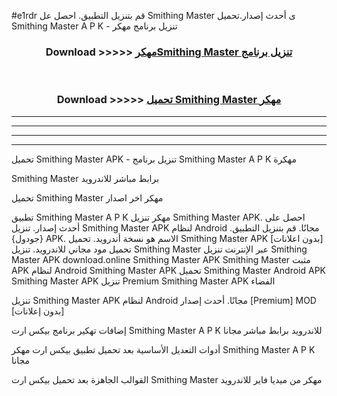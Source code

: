 #e1rdr قم بتنزيل التطبيق. احصل عل Smithing Master  ى أحدث إصدار.تحميل Smithing Master  A P K - تنزيل برنامج مهكر



<div align="center">
<h3>Download >>>>> <a href="https://ar-sites.web.app/?ar= Smithing Master ">مهكرSmithing Master  تنزيل برنامج</a></h3><br>

<h3>Download >>>>> <a href="https://ar-sites.web.app/?ar= Smithing Master ">تحميل Smithing Master  مهكر</a></h3>
</div>


----------------------------------------------------------

----------------------------------------------------------

----------------------------------------------------------

----------------------------------------------------------


تحميل Smithing Master  APK - تنزيل برنامج Smithing Master  A P K مهكرة

Smithing Master  برابط مباشر للاندرويد

تحميل Smithing Master  مهكر اخر اصدار

تطبيق Smithing Master  A P K مهكر
تنزيل Smithing Master  APK. احصل على أحدث إصدار.
تنزيل Smithing Master  APK لنظام Android مجانًا.
قم بتنزيل التطبيق. {جودول} APK. الاسم هو نسخة أندرويد.
تحميل Smithing Master  APK [بدون اعلانات]
تحميل مود مجاني للاندرويد.
تنزيل Smithing Master  عبر الإنترنت
تنزيل Smithing Master  APK
download.online Smithing Master  APK
Smithing Master  مثبت APK لنظام Android
Smithing Master  APK
تحميل Smithing Master  Android APK
Smithing Master  APK تنزيل Premium
Smithing Master  APK الفضاء

تنزيل Smithing Master  APK لنظام Android مجانًا. أحدث إصدار [Premium] MOD [بدون إعلانات]

إضافات تهكير برنامج بيكس ارت Smithing Master  A P K للاندرويد برابط مباشر مجانا

أدوات التعديل الأساسية بعد تحميل تطبيق بيكس ارت مهكر Smithing Master  A P K مجانا

القوالب الجاهزة بعد تحميل بيكس ارت Smithing Master  مهكر من ميديا فاير للاندرويد




